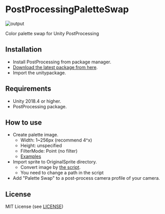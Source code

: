 PostProcessingPaletteSwap
=========================

![output](https://user-images.githubusercontent.com/961165/75260567-27a32f80-582d-11ea-92e5-1d7b7c249b8e.gif)

Color palette swap for Unity PostProcessing

## Installation

- Install PostProcessing from package manager.
- [Download the latest package from here](https://github.com/kyubuns/PostProcessingPaletteSwap/releases).
- Import the unitypackage.

## Requirements

- Unity 2018.4 or higher.
- PostProcessing package.

## How to use

- Create palette image.
  - Width: 1~256px (recommend 4^x)
  - Height: unspecified
  - FilterMode: Point (no filter)
  - [Examples](https://github.com/kyubuns/PostProcessingPaletteSwap/tree/master/Assets/Plugins/PaletteSwap/Sample/Palettes)
- Import sprite to OriginalSprite directory.
  - Convert image by [the script](https://github.com/kyubuns/PostProcessingPaletteSwap/tree/master/Assets/Plugins/PaletteSwap/Sample/Editor/IndexColorConverter.cs).
  - You need to change a path in the script
- Add "Palette Swap" to a post-process camera profile of your camera.

## License

MIT License (see [LICENSE](LICENSE))

